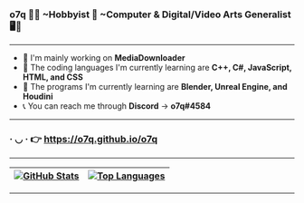 ### <b>o7q</b> 👋🙂 ~Hobbyist 🧀 ~Computer & Digital/Video Arts Generalist 🖥️🎥

---

- 🐝 I'm mainly working on <b>MediaDownloader</b>
- 🤖 The coding languages I'm currently learning are <b>C++, C#, JavaScript, HTML, and CSS</b>
- 🎨 The programs I'm currently learning are <b>Blender, Unreal Engine, and Houdini</b>
- 📞 You can reach me through <b>Discord</b> → <b>o7q#4584</b>

---

### · ◡ · 👉 https://o7q.github.io/o7q

---

| [![GitHub Stats](https://github-readme-stats.vercel.app/api?username=o7q&theme=transparent&show_icons=true&hide=prs)](https://github.com/o7q/o7q) | [![Top Languages](https://github-readme-stats.vercel.app/api/top-langs/?username=o7q&theme=transparent&layout=compact)](https://github.com/o7q?tab=repositories) |
|-|-|

---